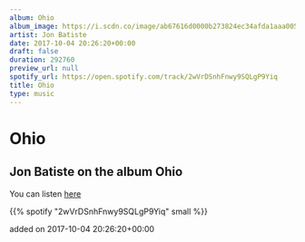 ```yaml
---
album: Ohio
album_image: https://i.scdn.co/image/ab67616d0000b273824ec34afda1aaa00589c962
artist: Jon Batiste
date: 2017-10-04 20:26:20+00:00
draft: false
duration: 292760
preview_url: null
spotify_url: https://open.spotify.com/track/2wVrDSnhFnwy9SQLgP9Yiq
title: Ohio
type: music
---
```



# Ohio

## Jon Batiste on the album Ohio

You can listen [here](https://open.spotify.com/track/2wVrDSnhFnwy9SQLgP9Yiq)

{{% spotify "2wVrDSnhFnwy9SQLgP9Yiq" small %}}

added on 2017-10-04 20:26:20+00:00